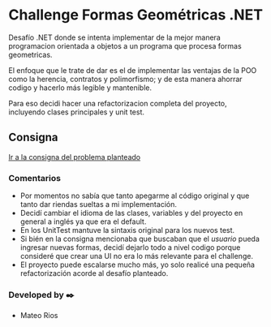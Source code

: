 
# Challenge Formas Geométricas .NET
Desafío .NET donde se intenta implementar de la mejor manera programacion orientada a objetos a un programa que procesa formas geometricas.

El enfoque que le trate de dar es el de implementar las ventajas de la POO como la herencia, contratos y polimorfismo; y de esta manera ahorrar codigo y hacerlo más legible y mantenible.

Para eso decidi hacer una refactorizacion completa del proyecto, incluyendo clases principales y unit test.

## Consigna
[Ir a la consigna del problema planteado](/Consigna.md)

### Comentarios
* Por momentos no sabía que tanto apegarme al código original y que tanto dar riendas sueltas a mi implementación.
* Decidí cambiar el idioma de las clases, variables y del proyecto en general a inglés ya que era el default.
* En los UnitTest mantuve la sintaxis original para los nuevos test.
* Si bién en la consigna mencionaba que buscaban que el _usuario_ pueda ingresar nuevas formas, decidí dejarlo todo a nivel codigo porque consideré que crear una UI no era lo más relevante para el challenge.
* El proyecto puede escalarse mucho más, yo solo realicé una pequeña refactorización acorde al desafío planteado.


### Developed by ✒️
 
*  Mateo Rios
